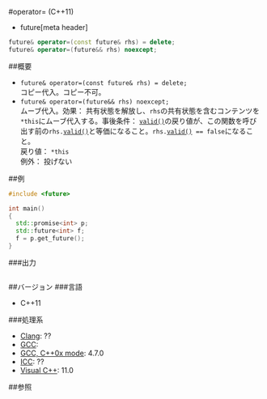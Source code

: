 #operator= (C++11)
* future[meta header]

```cpp
future& operator=(const future& rhs) = delete;
future& operator=(future&& rhs) noexcept;
```

##概要
- `future& operator=(const future& rhs) = delete;`<br/>コピー代入。コピー不可。
- `future& operator=(future&& rhs) noexcept;`<br/>ムーブ代入。効果： 共有状態を解放し、`rhs`の共有状態を含むコンテンツを`*this`にムーブ代入する。事後条件： [`valid()`](./valid.md)の戻り値が、この関数を呼び出す前の`rhs.`[`valid()`](./valid.md)と等価になること。`rhs.`[`valid()`](./valid.md)` == false`になること。<br/>戻り値： `*this`<br/>例外： 投げない

##例
```cpp
#include <future>

int main()
{
  std::promise<int> p;
  std::future<int> f;
  f = p.get_future();
}
```

###出力
```
```

##バージョン
###言語
- C++11

###処理系
- [Clang](/implementation.md#clang): ??
- [GCC](/implementation.md#gcc): 
- [GCC, C++0x mode](/implementation.md#gcc): 4.7.0
- [ICC](/implementation.md#icc): ??
- [Visual C++](/implementation.md#visual_cpp): 11.0


##参照


